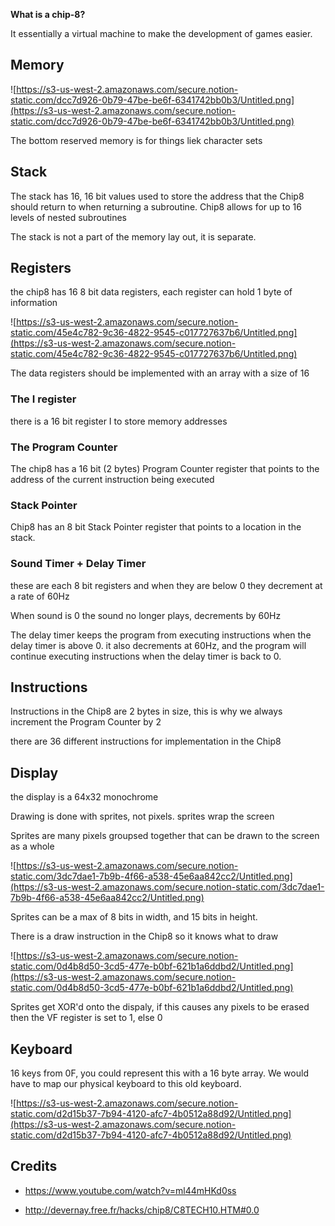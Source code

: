 **What is a chip-8?**

It essentially a virtual machine to make the development of games easier.

## Memory

![https://s3-us-west-2.amazonaws.com/secure.notion-static.com/dcc7d926-0b79-47be-be6f-6341742bb0b3/Untitled.png](https://s3-us-west-2.amazonaws.com/secure.notion-static.com/dcc7d926-0b79-47be-be6f-6341742bb0b3/Untitled.png)

The bottom reserved memory is for things liek character sets

## Stack

The stack has 16, 16 bit values used to store the address that the Chip8 should return to when returning a subroutine. Chip8 allows for up to 16 levels of nested subroutines

The stack is not a part of the memory lay out, it is separate.

## Registers

the chip8 has 16 8 bit data registers, each register can hold 1 byte of information

![https://s3-us-west-2.amazonaws.com/secure.notion-static.com/45e4c782-9c36-4822-9545-c017727637b6/Untitled.png](https://s3-us-west-2.amazonaws.com/secure.notion-static.com/45e4c782-9c36-4822-9545-c017727637b6/Untitled.png)

The data registers should be implemented with an array with a size of 16

### The I register

there is a 16 bit register I to store memory addresses

### The Program Counter

The chip8 has a 16 bit (2 bytes) Program Counter register that points to the address of the current instruction being executed

### Stack Pointer

Chip8 has an 8 bit Stack Pointer register that points to a location in the stack.

### Sound Timer + Delay Timer

these are each 8 bit registers and when they are below 0 they decrement at a rate of 60Hz

When sound is 0 the sound no longer plays, decrements by 60Hz

The delay timer keeps the program from executing instructions when the delay timer is above 0. it also decrements at 60Hz, and the program will continue executing instructions when the delay timer is back to 0.

## Instructions

Instructions in the Chip8 are 2 bytes in size, this is why we always increment the Program Counter by 2

there are 36 different instructions for implementation in the Chip8

## Display

the display is a 64x32 monochrome

Drawing is done with sprites, not pixels. sprites wrap the screen

Sprites are many pixels groupsed together that can be drawn to the screen as a whole

![https://s3-us-west-2.amazonaws.com/secure.notion-static.com/3dc7dae1-7b9b-4f66-a538-45e6aa842cc2/Untitled.png](https://s3-us-west-2.amazonaws.com/secure.notion-static.com/3dc7dae1-7b9b-4f66-a538-45e6aa842cc2/Untitled.png)

Sprites can be a max of 8 bits in width, and 15 bits in height.

There is a draw instruction in the Chip8 so it knows what to draw

![https://s3-us-west-2.amazonaws.com/secure.notion-static.com/0d4b8d50-3cd5-477e-b0bf-621b1a6ddbd2/Untitled.png](https://s3-us-west-2.amazonaws.com/secure.notion-static.com/0d4b8d50-3cd5-477e-b0bf-621b1a6ddbd2/Untitled.png)

Sprites get XOR'd onto the dispaly, if this causes any pixels to be erased then the VF register is set to 1, else 0

## Keyboard

16 keys from 0F, you could represent this with a 16 byte array. We would have to map our physical keyboard to this old keyboard.

![https://s3-us-west-2.amazonaws.com/secure.notion-static.com/d2d15b37-7b94-4120-afc7-4b0512a88d92/Untitled.png](https://s3-us-west-2.amazonaws.com/secure.notion-static.com/d2d15b37-7b94-4120-afc7-4b0512a88d92/Untitled.png)

## Credits
- https://www.youtube.com/watch?v=ml44mHKd0ss

- http://devernay.free.fr/hacks/chip8/C8TECH10.HTM#0.0